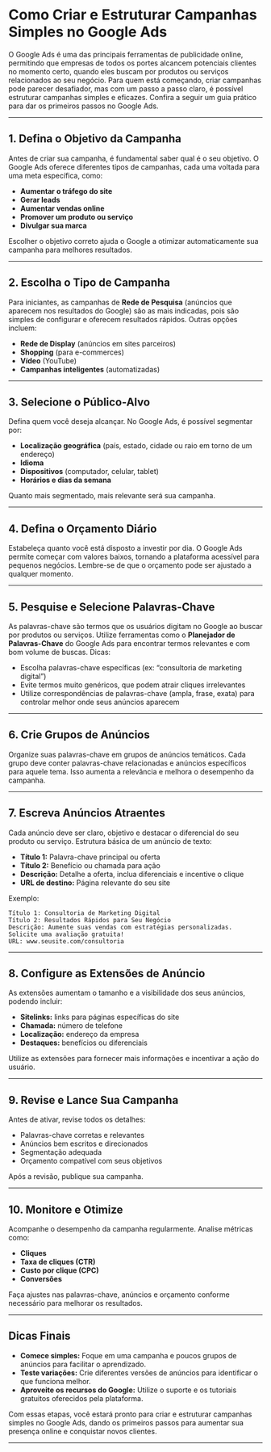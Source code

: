 
# Como Criar e Estruturar Campanhas Simples no Google Ads

O Google Ads é uma das principais ferramentas de publicidade online, permitindo que empresas de todos os portes alcancem potenciais clientes no momento certo, quando eles buscam por produtos ou serviços relacionados ao seu negócio. Para quem está começando, criar campanhas pode parecer desafiador, mas com um passo a passo claro, é possível estruturar campanhas simples e eficazes. Confira a seguir um guia prático para dar os primeiros passos no Google Ads.

---

## 1. Defina o Objetivo da Campanha

Antes de criar sua campanha, é fundamental saber qual é o seu objetivo. O Google Ads oferece diferentes tipos de campanhas, cada uma voltada para uma meta específica, como:

- **Aumentar o tráfego do site**
- **Gerar leads**
- **Aumentar vendas online**
- **Promover um produto ou serviço**
- **Divulgar sua marca**

Escolher o objetivo correto ajuda o Google a otimizar automaticamente sua campanha para melhores resultados.

---

## 2. Escolha o Tipo de Campanha

Para iniciantes, as campanhas de **Rede de Pesquisa** (anúncios que aparecem nos resultados do Google) são as mais indicadas, pois são simples de configurar e oferecem resultados rápidos. Outras opções incluem:

- **Rede de Display** (anúncios em sites parceiros)
- **Shopping** (para e-commerces)
- **Vídeo** (YouTube)
- **Campanhas inteligentes** (automatizadas)

---

## 3. Selecione o Público-Alvo

Defina quem você deseja alcançar. No Google Ads, é possível segmentar por:

- **Localização geográfica** (país, estado, cidade ou raio em torno de um endereço)
- **Idioma**
- **Dispositivos** (computador, celular, tablet)
- **Horários e dias da semana**

Quanto mais segmentado, mais relevante será sua campanha.

---

## 4. Defina o Orçamento Diário

Estabeleça quanto você está disposto a investir por dia. O Google Ads permite começar com valores baixos, tornando a plataforma acessível para pequenos negócios. Lembre-se de que o orçamento pode ser ajustado a qualquer momento.

---

## 5. Pesquise e Selecione Palavras-Chave

As palavras-chave são termos que os usuários digitam no Google ao buscar por produtos ou serviços. Utilize ferramentas como o **Planejador de Palavras-Chave** do Google Ads para encontrar termos relevantes e com bom volume de buscas. Dicas:

- Escolha palavras-chave específicas (ex: “consultoria de marketing digital”)
- Evite termos muito genéricos, que podem atrair cliques irrelevantes
- Utilize correspondências de palavras-chave (ampla, frase, exata) para controlar melhor onde seus anúncios aparecem

---

## 6. Crie Grupos de Anúncios

Organize suas palavras-chave em grupos de anúncios temáticos. Cada grupo deve conter palavras-chave relacionadas e anúncios específicos para aquele tema. Isso aumenta a relevância e melhora o desempenho da campanha.

---

## 7. Escreva Anúncios Atraentes

Cada anúncio deve ser claro, objetivo e destacar o diferencial do seu produto ou serviço. Estrutura básica de um anúncio de texto:

- **Título 1:** Palavra-chave principal ou oferta
- **Título 2:** Benefício ou chamada para ação
- **Descrição:** Detalhe a oferta, inclua diferenciais e incentive o clique
- **URL de destino:** Página relevante do seu site

Exemplo:

```
Título 1: Consultoria de Marketing Digital
Título 2: Resultados Rápidos para Seu Negócio
Descrição: Aumente suas vendas com estratégias personalizadas. Solicite uma avaliação gratuita!
URL: www.seusite.com/consultoria
```

---

## 8. Configure as Extensões de Anúncio

As extensões aumentam o tamanho e a visibilidade dos seus anúncios, podendo incluir:

- **Sitelinks:** links para páginas específicas do site
- **Chamada:** número de telefone
- **Localização:** endereço da empresa
- **Destaques:** benefícios ou diferenciais

Utilize as extensões para fornecer mais informações e incentivar a ação do usuário.

---

## 9. Revise e Lance Sua Campanha

Antes de ativar, revise todos os detalhes:

- Palavras-chave corretas e relevantes
- Anúncios bem escritos e direcionados
- Segmentação adequada
- Orçamento compatível com seus objetivos

Após a revisão, publique sua campanha.

---

## 10. Monitore e Otimize

Acompanhe o desempenho da campanha regularmente. Analise métricas como:

- **Cliques**
- **Taxa de cliques (CTR)**
- **Custo por clique (CPC)**
- **Conversões**

Faça ajustes nas palavras-chave, anúncios e orçamento conforme necessário para melhorar os resultados.

---

## Dicas Finais

- **Comece simples:** Foque em uma campanha e poucos grupos de anúncios para facilitar o aprendizado.
- **Teste variações:** Crie diferentes versões de anúncios para identificar o que funciona melhor.
- **Aproveite os recursos do Google:** Utilize o suporte e os tutoriais gratuitos oferecidos pela plataforma.

Com essas etapas, você estará pronto para criar e estruturar campanhas simples no Google Ads, dando os primeiros passos para aumentar sua presença online e conquistar novos clientes.

---
```